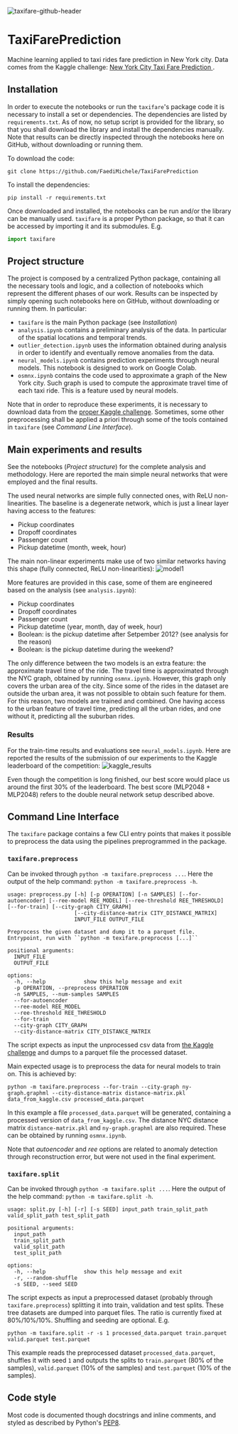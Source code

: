 ![taxifare-github-header](https://github.com/FaediMichele/TaxiFarePrediction/assets/12080380/9f2b4153-6a0b-4e9a-b508-6ee7c87406e3)
# TaxiFarePrediction

Machine learning applied to taxi rides fare prediction in New York city. Data comes from the Kaggle challenge: [New York City Taxi Fare Prediction
](https://www.kaggle.com/c/new-york-city-taxi-fare-prediction).

## Installation
In order to execute the notebooks or run the `taxifare`'s package code it is necessary to install a set or dependencies. The dependencies are listed by `requirements.txt`. As of now, no setup script is provided for the library, so that you shall download the library and install the dependencies manually. Note that results can be directly inspected through the notebooks here on GitHub, without downloading or running them.

To download the code:
```
git clone https://github.com/FaediMichele/TaxiFarePrediction
```

To install the dependencies:
```
pip install -r requirements.txt
```
Once downloaded and installed, the notebooks can be run and/or the library can be manually used. `taxifare` is a proper Python package, so that it can be accessed by importing it and its submodules. E.g.
```py
import taxifare
```

## Project structure
The project is composed by a centralized Python package, containing all the necessary tools and logic, and a collection of notebooks which represent the different phases of our work. Results can be inspected by simply opening such notebooks here on GitHub, without downloading or running them. In particular:

* `taxifare` is the main Python package (see *Installation*)
* `analysis.ipynb` contains a preliminary analysis of the data. In particular of the spatial locations and temporal trends.
* `outlier_detection.ipynb` uses the information obtained during analysis in order to identify and eventually remove anomalies from the data.
* `neural_models.ipynb` contains prediction experiments through neural models. This notebook is designed to work on Google Colab.
* `osmnx.ipynb` contains the code used to approximate a graph of the New York city. Such graph is used to compute the approximate travel time of each taxi ride. This is a feature used by neural models.

Note that in order to reproduce these experiments, it is necessary to download data from the [proper Kaggle challenge](https://www.kaggle.com/c/new-york-city-taxi-fare-prediction). Sometimes, some other preprocessing shall be applied a priori through some of the tools contained in `taxifare` (see *Command Line Interface*).

## Main experiments and results
See the notebooks (*Project structure*) for the complete analysis and methodology. Here are reported the main simple neural networks that were employed and the final results.

The used neural networks are simple fully connected ones, with ReLU non-linearities. The baseline is a degenerate network, which is just a linear layer having access to the features:

* Pickup coordinates
* Dropoff coordinates
* Passenger count
* Pickup datetime (month, week, hour)

The main non-linear experiments make use of two similar networks having this shape (fully connected, ReLU non-linearities):
![model1](https://github.com/FaediMichele/TaxiFarePrediction/assets/12080380/6512c830-7ba1-4fd5-9fa7-c3dff7214acb)

More features are provided in this case, some of them are engineered based on the analysis (see `analysis.ipynb`):

* Pickup coordinates
* Dropoff coordinates
* Passenger count
* Pickup datetime (year, month, day of week, hour)
* Boolean: is the pickup datetime after Setpember 2012? (see analysis for the reason)
* Boolean: is the pickup datetime during the weekend?

The only difference between the two models is an extra feature: the approximate travel time of the ride. The travel time is approximated through the NYC graph, obtained by running `osmnx.ipynb`. However, this graph only covers the urban area of the city. Since some of the rides in the dataset are outside the urban area, it was not possible to obtain such feature for them. For this reason, two models are trained and combined. One having access to the urban feature of travel time, predicting all the urban rides, and one without it, predicting all the suburban rides.

### Results
For the train-time results and evaluations see `neural_models.ipynb`. Here are reported the results of the submission of our experiments to the Kaggle leaderboard of the competition:
![kaggle_results](https://github.com/FaediMichele/TaxiFarePrediction/assets/12080380/a5bb4800-7636-4c0f-b5c2-77c8ac1d34b9)

Even though the competition is long finished, our best score would place us around the first 30% of the leaderboard. The best score (MLP2048 + MLP2048) refers to the double neural network setup described above.

## Command Line Interface
The `taxifare` package contains a few CLI entry points that makes it possible to preprocess the data using the pipelines preprogrammed in the package.

### `taxifare.preprocess`
Can be invoked through `python -m taxifare.preprocess ...`. Here the output of the help command: `python -m taxifare.preprocess -h`.
```
usage: preprocess.py [-h] [-p OPERATION] [-n SAMPLES] [--for-autoencoder] [--ree-model REE_MODEL] [--ree-threshold REE_THRESHOLD] [--for-train] [--city-graph CITY_GRAPH]
                     [--city-distance-matrix CITY_DISTANCE_MATRIX]
                     INPUT_FILE OUTPUT_FILE

Preprocess the given dataset and dump it to a parquet file. Entrypoint, run with ``python -m texifare.preprocess [...]``

positional arguments:
  INPUT_FILE
  OUTPUT_FILE

options:
  -h, --help            show this help message and exit
  -p OPERATION, --preprocess OPERATION
  -n SAMPLES, --num-samples SAMPLES
  --for-autoencoder
  --ree-model REE_MODEL
  --ree-threshold REE_THRESHOLD
  --for-train
  --city-graph CITY_GRAPH
  --city-distance-matrix CITY_DISTANCE_MATRIX
```
The script expects as input the unprocessed csv data from [the Kaggle challenge](https://www.kaggle.com/c/new-york-city-taxi-fare-prediction) and dumps to a parquet file the processed dataset.

Main expected usage is to preprocess the data for neural models to train on. This is achieved by:
```
python -m taxifare.preprocess --for-train --city-graph ny-graph.graphml --city-distance-matrix distance-matrix.pkl data_from_kaggle.csv processed_data.parquet
```
In this example a file `processed_data.parquet` will be generated, containing a processed version of `data_from_kaggle.csv`. The distance NYC distance matrix `distance-matrix.pkl` and `ny-graph.graphml` are also required. These can be obtained by running `osmnx.ipynb`.

Note that *autoencoder* and *ree* options are related to anomaly detection through reconstruction error, but were not used in the final experiment.

### `taxifare.split`
Can be invoked through `python -m taxifare.split ...`. Here the output of the help command: `python -m taxifare.split -h`.
```
usage: split.py [-h] [-r] [-s SEED] input_path train_split_path valid_split_path test_split_path

positional arguments:
  input_path
  train_split_path
  valid_split_path
  test_split_path

options:
  -h, --help            show this help message and exit
  -r, --random-shuffle
  -s SEED, --seed SEED
```
The script expects as input a preprocessed dataset (probably through `taxifare.preprocess`) splitting it into train, validation and test splits. These tree datasets are dumped into parquet files. The ratio is currently fixed at 80%/10%/10%. Shuffling and seeding are optional. E.g.
```
python -m taxifare.split -r -s 1 processed_data.parquet train.parquet valid.parquet test.parquet
```
This example reads the preprocessed dataset `processed_data.parquet`, shuffles it with seed `1` and outputs the splits to `train.parquet` (80% of the samples), `valid.parquet` (10% of the samples) and `test.parquet` (10% of the samples).

## Code style
Most code is documented though docstrings and inline comments, and styled as described by Python's [PEP8](https://peps.python.org/pep-0008/).
